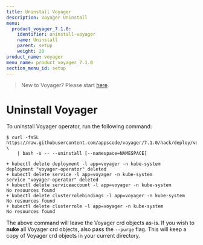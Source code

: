 ```yaml
---
title: Uninstall Voyager
description: Voyager Uninstall
menu:
  product_voyager_7.1.0:
    identifier: uninstall-voyager
    name: Uninstall
    parent: setup
    weight: 20
product_name: voyager
menu_name: product_voyager_7.1.0
section_menu_id: setup
---
```


> New to Voyager? Please start [here](/products/voyager/7.1.0/concepts/overview).

# Uninstall Voyager

To uninstall Voyager operator, run the following command:

```console
$ curl -fsSL https://raw.githubusercontent.com/appscode/voyager/7.1.0/hack/deploy/voyager.sh \
    | bash -s -- --uninstall [--namespace=NAMESPACE]

+ kubectl delete deployment -l app=voyager -n kube-system
deployment "voyager-operator" deleted
+ kubectl delete service -l app=voyager -n kube-system
service "voyager-operator" deleted
+ kubectl delete serviceaccount -l app=voyager -n kube-system
No resources found
+ kubectl delete clusterrolebindings -l app=voyager -n kube-system
No resources found
+ kubectl delete clusterrole -l app=voyager -n kube-system
No resources found
```

The above command will leave the Voyager crd objects as-is. If you wish to **nuke** all Voyager crd objects, also pass the `--purge` flag. This will keep a copy of Voyager crd objects in your current directory.
